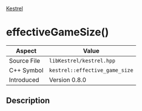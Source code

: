 [Kestrel](index)
# effectiveGameSize()
| Aspect | Value |
| --- | --- |
| Source File | `libKestrel/kestrel.hpp` |
| C++ Symbol | `kestrel::effective_game_size` |
| Introduced | Version 0.8.0 |
## Description

